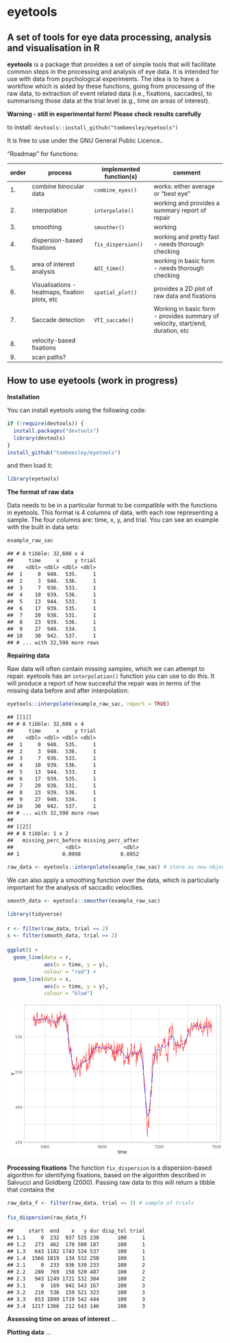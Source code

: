 
# **eyetools**

## A set of tools for eye data processing, analysis and visualisation in R

**eyetools** is a package that provides a set of simple tools that will
facilitate common steps in the processing and analysis of eye data. It
is intended for use with data from psychological experiments. The idea
is to have a workflow which is aided by these functions, going from
processing of the raw data, to extraction of event related data (i.e.,
fixations, saccades), to summarising those data at the trial level
(e.g., time on areas of interest).

**Warning - still in experimental form! Please check results carefully**

to install: `devtools::install_github("tombeesley/eyetools")`

It is free to use under the GNU General Public Licence..

“Roadmap” for functions:

| order | process                                        | implemented function(s) | comment                                                                        |
|-------|------------------------------------------------|-------------------------|--------------------------------------------------------------------------------|
| 1\.   | combine binocular data                         | `combine_eyes()`        | works: either average or “best eye”                                            |
| 2\.   | interpolation                                  | `interpolate()`         | working and provides a summary report of repair                                |
| 3\.   | smoothing                                      | `smoother()`            | working                                                                        |
| 4\.   | dispersion-based fixations                     | `fix_dispersion()`      | working and pretty fast - needs thorough checking                              |
| 5\.   | area of interest analysis                      | `AOI_time()`            | working in basic form - needs thorough checking                                |
| 6\.   | Visualisations - heatmaps, fixation plots, etc | `spatial_plot()`        | provides a 2D plot of raw data and fixations                                   |
| 7\.   | Saccade detection                              | `VTI_saccade()`         | Working in basic form - provides summary of velocity, start/end, duration, etc |
| 8\.   | velocity-based fixations                       |                         |                                                                                |
| 9\.   | scan paths?                                    |                         |                                                                                |

## How to use eyetools (work in progress)

**Installation**

You can install eyetools using the following code:

``` r
if (!require(devtools)) {
  install.packages("devtools")
  library(devtools)
}
install_github("tombeesley/eyetools")
```

and then load it:

``` r
library(eyetools)
```

**The format of raw data**

Data needs to be in a particular format to be compatible with the
functions in eyetools. This format is 4 columns of data, with each row
representing a sample. The four columns are: time, x, y, and trial. You
can see an example with the built in data sets:

``` r
example_raw_sac
```

    ## # A tibble: 32,608 x 4
    ##     time     x     y trial
    ##    <dbl> <dbl> <dbl> <dbl>
    ##  1     0  940.  535.     1
    ##  2     3  940.  536.     1
    ##  3     7  936.  533.     1
    ##  4    10  939.  536.     1
    ##  5    13  944.  533.     1
    ##  6    17  939.  535.     1
    ##  7    20  938.  531.     1
    ##  8    23  939.  536.     1
    ##  9    27  940.  534.     1
    ## 10    30  942.  537.     1
    ## # ... with 32,598 more rows

**Repairing data**

Raw data will often contain missing samples, which we can attempt to
repair. eyetools has an `interpolation()` function you can use to do
this. It will produce a report of how succesful the repair was in terms
of the missing data before and after interpolation:

``` r
eyetools::interpolate(example_raw_sac, report = TRUE)
```

    ## [[1]]
    ## # A tibble: 32,608 x 4
    ##     time     x     y trial
    ##    <dbl> <dbl> <dbl> <dbl>
    ##  1     0  940.  535.     1
    ##  2     3  940.  536.     1
    ##  3     7  936.  533.     1
    ##  4    10  939.  536.     1
    ##  5    13  944.  533.     1
    ##  6    17  939.  535.     1
    ##  7    20  938.  531.     1
    ##  8    23  939.  536.     1
    ##  9    27  940.  534.     1
    ## 10    30  942.  537.     1
    ## # ... with 32,598 more rows
    ## 
    ## [[2]]
    ## # A tibble: 1 x 2
    ##   missing_perc_before missing_perc_after
    ##                 <dbl>              <dbl>
    ## 1              0.0998             0.0952

``` r
raw_data <- eyetools::interpolate(example_raw_sac) # store as new object
```

We can also apply a smoothing function over the data, which is
particularly important for the analysis of saccadic velocities.

``` r
smooth_data <- eyetools::smoother(example_raw_sac) 
```

``` r
library(tidyverse)

r <- filter(raw_data, trial == 2)
s <- filter(smooth_data, trial == 2)

ggplot() +
  geom_line(data = r, 
            aes(x = time, y = y),
            colour = "red") +
  geom_line(data = s, 
            aes(x = time, y = y),
            colour = "blue")
```

![](README_files/figure-gfm/unnamed-chunk-7-1.png)<!-- -->

**Processing fixations** The function `fix_dispersion` is a
dispersion-based algorithm for identifying fixations, based on the
algorithm described in Salvucci and Goldberg (2000). Passing raw data to
this will return a tibble that contains the

``` r
raw_data_f <- filter(raw_data, trial <= 3) # sample of trials

fix_dispersion(raw_data_f)
```

    ##     start  end    x   y dur disp_tol trial
    ## 1.1     0  232  937 535 230      100     1
    ## 1.2   273  462  170 500 187      100     1
    ## 1.3   643 1182 1743 534 537      100     1
    ## 1.4  1566 1819  134 532 250      100     1
    ## 2.1     0  233  936 539 233      100     2
    ## 2.2   280  769  158 520 487      100     2
    ## 2.3   943 1249 1721 532 304      100     2
    ## 3.1     0  169  941 543 167      100     3
    ## 3.2   210  536  159 521 323      100     3
    ## 3.3   653 1099 1719 542 444      100     3
    ## 3.4  1217 1366  212 543 146      100     3

**Assessing time on areas of interest** …

**Plotting data** …
